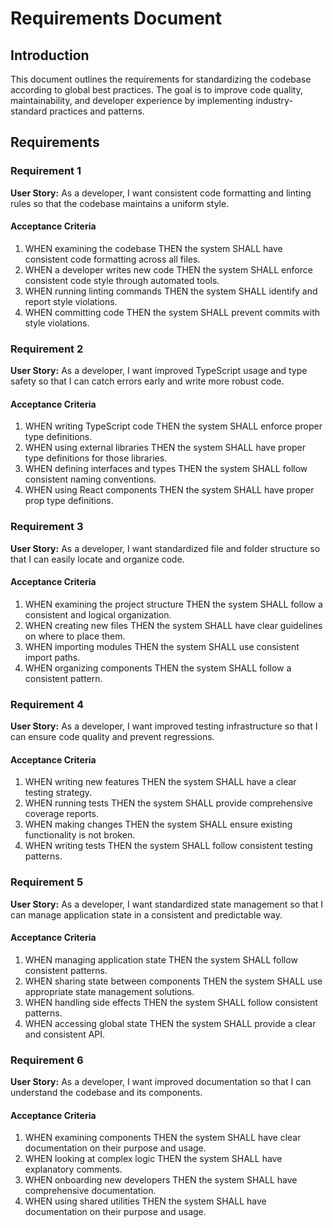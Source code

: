 # Requirements Document

## Introduction

This document outlines the requirements for standardizing the codebase according to global best practices. The goal is to improve code quality, maintainability, and developer experience by implementing industry-standard practices and patterns.

## Requirements

### Requirement 1

**User Story:** As a developer, I want consistent code formatting and linting rules so that the codebase maintains a uniform style.

#### Acceptance Criteria

1. WHEN examining the codebase THEN the system SHALL have consistent code formatting across all files.
2. WHEN a developer writes new code THEN the system SHALL enforce consistent code style through automated tools.
3. WHEN running linting commands THEN the system SHALL identify and report style violations.
4. WHEN committing code THEN the system SHALL prevent commits with style violations.

### Requirement 2

**User Story:** As a developer, I want improved TypeScript usage and type safety so that I can catch errors early and write more robust code.

#### Acceptance Criteria

1. WHEN writing TypeScript code THEN the system SHALL enforce proper type definitions.
2. WHEN using external libraries THEN the system SHALL have proper type definitions for those libraries.
3. WHEN defining interfaces and types THEN the system SHALL follow consistent naming conventions.
4. WHEN using React components THEN the system SHALL have proper prop type definitions.

### Requirement 3

**User Story:** As a developer, I want standardized file and folder structure so that I can easily locate and organize code.

#### Acceptance Criteria

1. WHEN examining the project structure THEN the system SHALL follow a consistent and logical organization.
2. WHEN creating new files THEN the system SHALL have clear guidelines on where to place them.
3. WHEN importing modules THEN the system SHALL use consistent import paths.
4. WHEN organizing components THEN the system SHALL follow a consistent pattern.

### Requirement 4

**User Story:** As a developer, I want improved testing infrastructure so that I can ensure code quality and prevent regressions.

#### Acceptance Criteria

1. WHEN writing new features THEN the system SHALL have a clear testing strategy.
2. WHEN running tests THEN the system SHALL provide comprehensive coverage reports.
3. WHEN making changes THEN the system SHALL ensure existing functionality is not broken.
4. WHEN writing tests THEN the system SHALL follow consistent testing patterns.

### Requirement 5

**User Story:** As a developer, I want standardized state management so that I can manage application state in a consistent and predictable way.

#### Acceptance Criteria

1. WHEN managing application state THEN the system SHALL follow consistent patterns.
2. WHEN sharing state between components THEN the system SHALL use appropriate state management solutions.
3. WHEN handling side effects THEN the system SHALL follow consistent patterns.
4. WHEN accessing global state THEN the system SHALL provide a clear and consistent API.

### Requirement 6

**User Story:** As a developer, I want improved documentation so that I can understand the codebase and its components.

#### Acceptance Criteria

1. WHEN examining components THEN the system SHALL have clear documentation on their purpose and usage.
2. WHEN looking at complex logic THEN the system SHALL have explanatory comments.
3. WHEN onboarding new developers THEN the system SHALL have comprehensive documentation.
4. WHEN using shared utilities THEN the system SHALL have documentation on their purpose and usage.